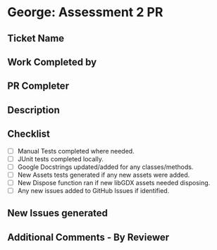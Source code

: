 # George: Assessment 2 PR

## Ticket Name

<!-- write down github issue name and line -->

## Work Completed by

<!-- name -->

## PR Completer

<!-- name -->

## Description

<!-- please overwrite this with a description of the PR -->

## Checklist

- [ ] Manual Tests completed where needed.
- [ ] JUnit tests completed locally.
- [ ] Google Docstrings updated/added for any classes/methods.
- [ ] New Assets tests generated if any new assets were added.
- [ ] New Dispose function ran if new libGDX assets needed disposing.
- [ ] Any new issues added to GitHub Issues if identified.

## New Issues generated 

<!-- please attach links to all issues generated -->

## Additional Comments - By Reviewer

<!-- please delete this if you do not have any additional comments -->